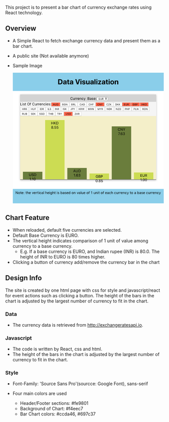 This project is to present a bar chart of currency exchange rates using React technology.

## Overview

- A Simple React to fetch exchange currency data and present them as a bar chart.
- A public site (Not available anymore)
- Sample Image
  
  ![Sample Chart](sample_chart.png)

## Chart Feature

- When reloaded,  default five currencies are selected.
- Default Base Currency is EURO.
- The vertical height indicates comparison of 1 unit of value among currency to a base currency.
  - E.g. If a base currency is EURO, and  Indian rupee (INR) is 80.0. The height of INR to EURO is 80 times higher.
- Clicking a button of currency add/remove the currency bar in the chart

## Design Info

The site is created by one html page with css for style and javascript/react for event actions such as clicking a button. The height of the bars in the chart is adjusted by the largest number of currency to fit in the chart.

### Data

- The currency data is retrieved from http://exchangeratesapi.io. 

### Javascript

- The code is written by React, css and html.
- The height of the bars in the chart is adjusted by the largest number of currency to fit in the chart. 

### Style

- Font-Family: 'Source Sans Pro'(sourcce: Google Font), sans-serif

- Four main colors are used
  - Header/Footer sections: #fe9801
  - Background of Chart: #f4eec7
  - Bar Chart colors: #ccda46, #697c37

